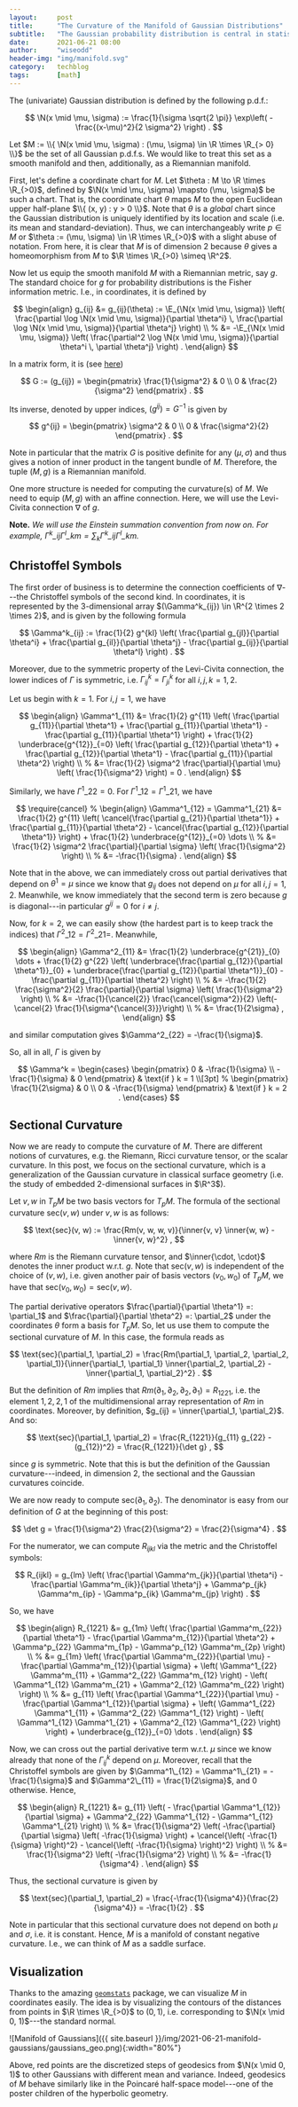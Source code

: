 ```yaml
---
layout:     post
title:      "The Curvature of the Manifold of Gaussian Distributions"
subtitle:   "The Gaussian probability distribution is central in statistics and machine learning. As it turns out, by equipping the set of all Gaussians p.d.f. with a Riemannian metric given by the Fisher information, we can see it as a Riemannian manifold. In this post, we will prove that this manifold can be covered by a single coordinate chart and has a constant negative curvature."
date:       2021-06-21 08:00
author:     "wiseodd"
header-img: "img/manifold.svg"
category:   techblog
tags:       [math]
---
```


The (univariate) Gaussian distribution is defined by the following p.d.f.:

$$
    \N(x \mid \mu, \sigma) := \frac{1}{\sigma \sqrt{2 \pi}} \exp\left( - \frac{(x-\mu)^2}{2 \sigma^2} \right) .
$$

Let $M := \\{ \N(x \mid \mu, \sigma) : (\mu, \sigma) \in \R \times \R_{> 0} \\}$ be the set of all Gaussian p.d.f.s. We would like to treat this set as a smooth manifold and then, additionally, as a Riemannian manifold.

First, let's define a coordinate chart for $M$. Let $\theta : M \to \R \times \R_{>0}$, defined by $\N(x \mid \mu, \sigma) \mapsto (\mu, \sigma)$ be such a chart. That is, the coordinate chart $\theta$ maps $M$ to the open Euclidean upper half-plane $\\{ (x, y) : y > 0 \\}$. Note that $\theta$ is a _global_ chart since the Gaussian distribution is uniquely identified by its location and scale (i.e. its mean and standard-deviation). Thus, we can interchangeably write $p \in M$ or $\theta := (\mu, \sigma) \in \R \times \R_{>0}$ with a slight abuse of notation. From here, it is clear that $M$ is of dimension $2$ because $\theta$ gives a homeomorphism from $M$ to $\R \times \R_{>0} \simeq \R^2$.

Now let us equip the smooth manifold $M$ with a Riemannian metric, say $g$. The standard choice for $g$ for probability distributions is the Fisher information metric. I.e., in coordinates, it is defined by

$$
\begin{align}
    g_{ij} &= g_{ij}(\theta) := \E_{\N(x \mid \mu, \sigma)} \left( \frac{\partial \log \N(x \mid \mu, \sigma)}{\partial \theta^i} \, \frac{\partial \log \N(x \mid \mu, \sigma)}{\partial \theta^j} \right) \\
        %
        &= -\E_{\N(x \mid \mu, \sigma)} \left( \frac{\partial^2 \log \N(x \mid \mu, \sigma)}{\partial \theta^i \, \partial \theta^j} \right) .
\end{align}
$$

In a matrix form, it is (see [here](https://en.wikipedia.org/wiki/Normal_distribution))

$$
    G := (g_{ij}) = \begin{pmatrix}
            \frac{1}{\sigma^2} & 0 \\
            0 & \frac{2}{\sigma^2}
        \end{pmatrix} .
$$

Its inverse, denoted by upper indices, $(g^{ij}) = G^{-1}$ is given by

$$
    g^{ij} = \begin{pmatrix}
            \sigma^2 & 0 \\
            0 & \frac{\sigma^2}{2}
        \end{pmatrix} .
$$

Note in particular that the matrix $G$ is positive definite for any $(\mu, \sigma)$ and thus gives a notion of inner product in the tangent bundle of $M$. Therefore, the tuple $(M, g)$ is a Riemannian manifold.

One more structure is needed for computing the curvature(s) of $M$. We need to equip $(M, g)$ with an affine connection. Here, we will use the Levi-Civita connection $\nabla$ of $g$.

**Note.** _We will use the Einstein summation convention from now on. For example, $\Gamma^k\_{ij} \Gamma^l\_{km} = \sum_k \Gamma^k\_{ij} \Gamma^l\_{km}$._


<h2 class="section-heading">Christoffel Symbols</h2>

The first order of business is to determine the connection coefficients of $\nabla$---the Christoffel symbols of the second kind. In coordinates, it is represented by the $3$-dimensional array $(\Gamma^k_{ij}) \in \R^{2 \times 2 \times 2}$, and is given by the following formula

$$
    \Gamma^k_{ij} := \frac{1}{2} g^{kl} \left( \frac{\partial g_{jl}}{\partial \theta^i} + \frac{\partial g_{il}}{\partial \theta^j} - \frac{\partial g_{ij}}{\partial \theta^l} \right) .
$$

Moreover, due to the symmetric property of the Levi-Civita connection, the lower indices of $\Gamma$ is symmetric, i.e. $\Gamma^k_{ij} = \Gamma^k_{ji}$ for all $i, j, k = 1, 2$.

Let us begin with $k = 1$. For $i,j = 1$, we have

$$
\begin{align}
    \Gamma^1_{11} &= \frac{1}{2} g^{11} \left( \frac{\partial g_{11}}{\partial \theta^1} + \frac{\partial g_{11}}{\partial \theta^1} - \frac{\partial g_{11}}{\partial \theta^1} \right) + \frac{1}{2} \underbrace{g^{12}}_{=0} \left( \frac{\partial g_{12}}{\partial \theta^1} + \frac{\partial g_{12}}{\partial \theta^1} - \frac{\partial g_{11}}{\partial \theta^2} \right) \\
        %
        &= \frac{1}{2} \sigma^2 \frac{\partial}{\partial \mu} \left( \frac{1}{\sigma^2} \right) = 0 .
\end{align}
$$

Similarly, we have $\Gamma^1\_{22} = 0$. For $\Gamma^1\_{12} = \Gamma^1\_{21}$, we have

$$
\require{cancel}
%
\begin{align}
    \Gamma^1_{12} = \Gamma^1_{21} &= \frac{1}{2} g^{11} \left( \cancel{\frac{\partial g_{21}}{\partial \theta^1}} + \frac{\partial g_{11}}{\partial \theta^2} - \cancel{\frac{\partial g_{12}}{\partial \theta^1}} \right) + \frac{1}{2} \underbrace{g^{12}}_{=0} \dots  \\
        %
        &= \frac{1}{2} \sigma^2 \frac{\partial}{\partial \sigma} \left( \frac{1}{\sigma^2} \right) \\
        %
        &= -\frac{1}{\sigma} .
\end{align}
$$

Note that in the above, we can immediately cross out partial derivatives that depend on $\theta^1 = \mu$ since we know that $g_{ij}$ does not depend on $\mu$ for all $i, j = 1, 2$. Meanwhile, we know immediately that the second term is zero because $g$ is diagonal---in particular $g^{ij} = 0$ for $i \neq j$.

Now, for $k=2$, we can easily show (the hardest part is to keep track the indices) that $\Gamma^2\_{12} = \Gamma^2\_{21}=$. Meanwhile,

$$
\begin{align}
    \Gamma^2_{11} &= \frac{1}{2} \underbrace{g^{21}}_{0} \dots + \frac{1}{2} g^{22} \left( \underbrace{\frac{\partial g_{12}}{\partial \theta^1}}_{0} + \underbrace{\frac{\partial g_{12}}{\partial \theta^1}}_{0} - \frac{\partial g_{11}}{\partial \theta^2} \right) \\
        %
        &= -\frac{1}{2} \frac{\sigma^2}{2} \frac{\partial}{\partial \sigma} \left( \frac{1}{\sigma^2} \right) \\
        %
        &= -\frac{1}{\cancel{2}} \frac{\cancel{\sigma^2}}{2} \left(-\cancel{2} \frac{1}{\sigma^{\cancel{3}}}\right) \\
        %
        &= \frac{1}{2\sigma} ,
\end{align}
$$

and similar computation gives $\Gamma^2_{22} = -\frac{1}{\sigma}$.

So, all in all, $\Gamma$ is given by

$$
    \Gamma^k = \begin{cases}
        \begin{pmatrix}
            0 & -\frac{1}{\sigma} \\
            -\frac{1}{\sigma} & 0
        \end{pmatrix} & \text{if } k = 1 \\[3pt]
        %
        \begin{pmatrix}
            \frac{1}{2\sigma} & 0 \\
            0 & -\frac{1}{\sigma}
        \end{pmatrix} & \text{if } k = 2  .
    \end{cases}
$$


<h2 class="section-heading">Sectional Curvature</h2>

Now we are ready to compute the curvature of $M$. There are different notions of curvatures, e.g. the Riemann, Ricci curvature tensor, or the scalar curvature. In this post, we focus on the sectional curvature, which is a generalization of the Gaussian curvature in classical surface geometry (i.e. the study of embedded $2$-dimensional surfaces in $\R^3$).

Let $v, w$ in $T_pM$ be two basis vectors for $T_pM$. The formula of the sectional curvature $\text{sec}(v, w)$ under $v, w$ is as follows:

$$
    \text{sec}(v, w) := \frac{Rm(v, w, w, v)}{\inner{v, v} \inner{w, w} - \inner{v, w}^2} ,
$$

where $Rm$ is the Riemann curvature tensor, and $\inner{\cdot, \cdot}$ denotes the inner product w.r.t. $g$. Note that $\text{sec}(v, w)$ is independent of the choice of $(v,w)$, i.e. given another pair of basis vectors $(v_0, w_0)$ of $T_pM$, we have that $\text{sec}(v_0, w_0) = \text{sec}(v, w)$.

The partial derivative operators $\frac{\partial}{\partial \theta^1} =: \partial_1$ and $\frac{\partial}{\partial \theta^2} =: \partial_2$ under the coordinates $\theta$ form a basis for $T_pM$. So, let us use them to compute the sectional curvature of $M$. In this case, the formula reads as

$$
    \text{sec}(\partial_1, \partial_2) = \frac{Rm(\partial_1, \partial_2, \partial_2, \partial_1)}{\inner{\partial_1, \partial_1} \inner{\partial_2, \partial_2} - \inner{\partial_1, \partial_2}^2} .
$$

But the definition of $Rm$ implies that $Rm(\partial_1, \partial_2, \partial_2, \partial_1) = R_{1221}$, i.e. the element $1,2,2,1$ of the multidimensional array representation of $Rm$ in coordinates. Moreover, by definition, $g_{ij} = \inner{\partial_1, \partial_2}$. And so:

$$
    \text{sec}(\partial_1, \partial_2) = \frac{R_{1221}}{g_{11} g_{22} - (g_{12})^2} = \frac{R_{1221}}{\det g} ,
$$

since $g$ is symmetric. Note that this is but the definition of the Gaussian curvature---indeed, in dimension $2$, the sectional and the Gaussian curvatures coincide.

We are now ready to compute $\text{sec}(\partial_1, \partial_2)$. The denominator is easy from our definition of $G$ at the beginning of this post:

$$
    \det g = \frac{1}{\sigma^2} \frac{2}{\sigma^2} = \frac{2}{\sigma^4} .
$$

For the numerator, we can compute $R_{ijkl}$ via the metric and the Christoffel symbols:

$$
    R_{ijkl} = g_{lm} \left( \frac{\partial \Gamma^m_{jk}}{\partial \theta^i} - \frac{\partial \Gamma^m_{ik}}{\partial \theta^j} + \Gamma^p_{jk} \Gamma^m_{ip} - \Gamma^p_{ik} \Gamma^m_{jp} \right) .
$$

So, we have

$$
\begin{align}
    R_{1221} &= g_{1m} \left( \frac{\partial \Gamma^m_{22}}{\partial \theta^1} - \frac{\partial \Gamma^m_{12}}{\partial \theta^2} + \Gamma^p_{22} \Gamma^m_{1p} - \Gamma^p_{12} \Gamma^m_{2p} \right) \\
        %
        &= g_{1m} \left( \frac{\partial \Gamma^m_{22}}{\partial \mu} - \frac{\partial \Gamma^m_{12}}{\partial \sigma} + \left( \Gamma^1_{22} \Gamma^m_{11} + \Gamma^2_{22} \Gamma^m_{12} \right) - \left( \Gamma^1_{12} \Gamma^m_{21} + \Gamma^2_{12} \Gamma^m_{22} \right) \right) \\
        %
        &= g_{11} \left( \frac{\partial \Gamma^1_{22}}{\partial \mu} - \frac{\partial \Gamma^1_{12}}{\partial \sigma} + \left( \Gamma^1_{22} \Gamma^1_{11} + \Gamma^2_{22} \Gamma^1_{12} \right) - \left( \Gamma^1_{12} \Gamma^1_{21} + \Gamma^2_{12} \Gamma^1_{22} \right) \right) + \underbrace{g_{12}}_{=0} \dots .
\end{align}
$$

Now, we can cross out the partial derivative term w.r.t. $\mu$ since we know already that none of the $\Gamma^k_{ij}$ depend on $\mu$. Moreover, recall that the Christoffel symbols are given by $\Gamma^1\_{12} = \Gamma^1\_{21} = -\frac{1}{\sigma}$ and $\Gamma^2\_{11} = \frac{1}{2\sigma}$, and $0$ otherwise. Hence,

$$
\begin{align}
    R_{1221} &= g_{11} \left( - \frac{\partial \Gamma^1_{12}}{\partial \sigma} + \Gamma^2_{22} \Gamma^1_{12} - \Gamma^1_{12} \Gamma^1_{21} \right) \\
        %
        &= \frac{1}{\sigma^2} \left( -\frac{\partial}{\partial \sigma} \left( -\frac{1}{\sigma} \right) + \cancel{\left( -\frac{1}{\sigma} \right)^2} - \cancel{\left( -\frac{1}{\sigma} \right)^2} \right) \\
        %
        &= \frac{1}{\sigma^2} \left( -\frac{1}{\sigma^2} \right) \\
        %
        &= -\frac{1}{\sigma^4} .
\end{align}
$$

Thus, the sectional curvature is given by

$$
    \text{sec}(\partial_1, \partial_2) = \frac{-\frac{1}{\sigma^4}}{\frac{2}{\sigma^4}} = -\frac{1}{2} .
$$

Note in particular that this sectional curvature does not depend on both $\mu$ and $\sigma$, i.e. it is constant. Hence, $M$ is a manifold of constant negative curvature. I.e., we can think of $M$ as a saddle surface.


<h2 class="section-heading">Visualization</h2>

Thanks to the amazing [`geomstats`](https://github.com/geomstats/geomstats) package, we can visualize $M$ in coordinates easily. The idea is by visualizing the contours of the distances from points in $\R \times \R_{>0}$ to $(0, 1)$, i.e. corresponding to $\N(x \mid 0, 1)$---the standard normal.

![Manifold of Gaussians]({{ site.baseurl }}/img/2021-06-21-manifold-gaussians/gaussians_geo.png){:width="80%"}

Above, red points are the discretized steps of geodesics from $\N(x \mid 0, 1)$ to other Gaussians with different mean and variance. Indeed, geodesics of $M$ behave similarly like in the Poincaré half-space model---one of the poster children of the hyperbolic geometry.
